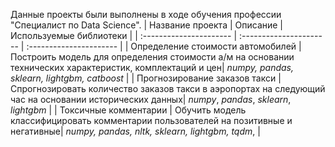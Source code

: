 Данные проекты были выполнены в ходе обучения профессии "Специалист по Data Science".
| Название проекта | Описание | Используемые библиотеки | 
| :---------------------- | :---------------------- | :---------------------- |
| Определение стоимости автомобилей | Построить модель для определения стоимости а/м на основании технических характеристик, комплектаций и цен| *numpy, pandas, sklearn, lightgbm, catboost* |
| Прогнозирование заказов такси | Спрогнозировать количество заказов такси в аэропортах на следующий час на основании исторических данных| *numpy*, *pandas*, *sklearn*, *lightgbm* |
| Токсичные комментарии | Обучить модель классифицировать комментарии пользователей на позитивные и негативные| *numpy, pandas, nltk, sklearn, lightgbm, tqdm*, |
